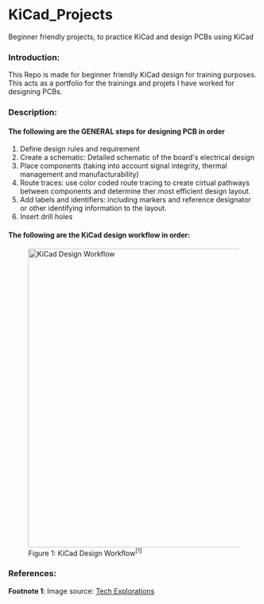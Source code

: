 
# KiCad_Projects
Beginner friendly projects, to practice KiCad and design PCBs using KiCad
### Introduction: 
This Repo is made for beginner friendly KiCad design for training purposes. This acts as a portfolio for the trainings and projets I have worked for designing PCBs.

### Description: 
#### The following are the GENERAL steps for designing PCB in order

1. Define design rules and requirement
2. Create a schematic: Detailed schematic of the board's electrical design
3. Place components (taking into account signal integrity, thermal management and manufacturability)
4. Route traces: use color coded route tracing to create cirtual pathways between components and determine ther most efficient design layout.
5. Add labels and identifiers: including markers and reference designator or other identifying information to the layout.
6. Insert drill holes


#### The following are the KiCad design workflow in order:
<figure>
  <img src="https://techexplorations.com/wp-content/uploads/2019/05/S1_KicadDesignProcess-1024x619.jpg" alt="KiCad Design Workflow" width="600" />
  <figcaption>Figure 1: KiCad Design Workflow<sup>[1]</sup></figcaption>
</figure>




### References:
<a id="footnote-1"></a>**Footnote 1**: Image source: [Tech Explorations](https://techexplorations.com/wp-content/uploads/2019/05/S1_KicadDesignProcess-1024x619.jpg)
